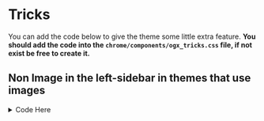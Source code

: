 # Tricks

<p>You can add the code below to give the theme some little extra feature. <b>You should add the code into the <code>chrome/components/ogx_tricks.css</code> file, if not exist be free to create it.</b></p>

## Non Image in the left-sidebar in themes that use images
<details><summary>Code Here</summary>
```
/* Non Image in the left-sidebar in themes that use images */

:root:not([chromehidden~="toolbar"]):is([lwtheme-image]) #PersonalToolbar, 
:root:not([chromehidden~="toolbar"]):is([style*="--lwt-additional-images"]) #PersonalToolbar {
    background-image: none !important;
}
```
</details>

![NonImageInLeftSidebar](https://user-images.githubusercontent.com/22057609/228630330-a32dbd11-6800-4cb2-a402-4793cdfe805c.png)

## Image in menus (contextual menu and arrowpanel menus)

<p><b>Warning: </b>Not comptible if you use "Firefox Color" extension" and themes that use an animated image will cause a hight cpu use, in themes with static image I didn't notice any inconvenient. </p>
<details><summary>Code Here</summary>
```
/* Image in menus in themes with images */

@media (prefers-color-scheme: dark){
    :root[style*="--lwt-additional-images"], :root[lwtheme-image]{
        --arrowpanel-background: #10101990 !important;
    }}

@media (prefers-color-scheme: light){
    :root[style*="--lwt-additional-images"], :root[lwtheme-image]{
        --arrowpanel-background: #f9f9f990 !important;
    }}

.menupopup-arrowscrollbox, slot, panelview {
    background-image: linear-gradient(var(--arrowpanel-background, transparent), var(--arrowpanel-background, transparent)), 
                      linear-gradient(transparent, transparent), 
                      var(--main-image, var(--lwt-additional-images, none)) !important;
    background-size: auto 104vh !important;
    background-position: -1px 0px !important;
}

@media (-moz-platform: windows-win7), (-moz-platform: windows-win10), (-moz-platform: linux) {
    :root:not([chromehidden~="toolbar"]) #PanelUI-menu-button[open]>.toolbarbutton-badge-stack {
        background-image: linear-gradient(var(--arrowpanel-background, transparent), var(--arrowpanel-background, transparent)), 
                          linear-gradient(transparent, transparent), 
                          var(--main-image, var(--lwt-additional-images, none)) !important;
        background-size: auto 104vh !important;
    }}
```
</details>

![ImageInMenus](https://user-images.githubusercontent.com/22057609/228356808-02b9cb92-ba4b-4769-a870-8b41b638c18f.png)

## Extensions button into the "left-sidebar" - Immovable
<details><summary>Code Here</summary>
```
/* Extensions button into the "left-sidebar" - Immovable */

:root:not([chromehidden~="toolbar"],[sizemode="fullscreen"]) #PersonalToolbar {
    --padding-top-left-sidebar: 146px !important; /* 182px to one-line config */
}

:root:not([chromehidden~="toolbar"], [sizemode="fullscreen"]) #unified-extensions-button {
    --toolbarbutton-hover-background: transparent !important;
    --toolbarbutton-active-background: transparent !important;
    position: fixed;
    display: flex;
    top: 76px !important;
    left: inherit !important;
    z-index: 2 !important;
    fill: var(--general-color) !important;
    width: calc(var(--uc-vertical-toolbar-width) - 4px) !important;
}

:root:not([chromehidden~="toolbar"], [sizemode="fullscreen"]) #unified-extensions-button:hover, 
:root:not([chromehidden~="toolbar"], [sizemode="fullscreen"]) #unified-extensions-button[open] {
    transform: scale(1.12) !important;
    transition: ease-in-out !important;
}

:root:not([chromehidden~="toolbar"], [sizemode="fullscreen"]) #unified-extensions-button:active {
    transform: scale(1.0) !important;
    transition-duration: 0ms !important;
}
```
</details>

![ExtensionButtonLeftSidebar](https://user-images.githubusercontent.com/22057609/232178144-499c9c9b-995d-4e9d-9f2b-1356aa34fd84.png)
